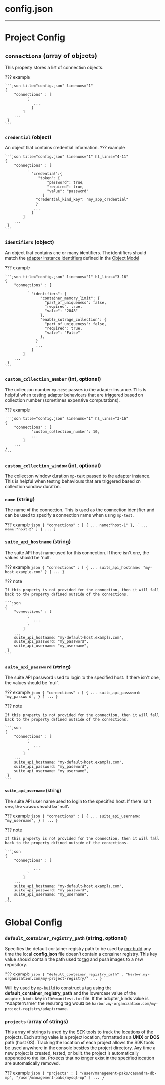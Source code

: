# config.json
* * *

# Project Config

## `connections` (array of objects)

This property stores a list of connection objects.

??? example

    ```json title="config.json" linenums="1"
    {
        "connections" : [
              {
                 ...
                }
            ]
        ...
     }
    ```

### `credential` (object)

An object that contains credential information.
??? example

    ```json title="config.json" linenums="1" hl_lines="4-11"
    {
        "connections" : [
              {
                "credential":{
                   "token": {
                       "password": true,
                       "required": true,
                       "value": "password"
                     }
                  "credential_kind_key": "my_app_credential"
                  }
                 ...
                }
            ]
        ...
     }
    ```

### `identifiers` (object)

An object that contains one or many identifiers. The identifiers should match the [adapter instance identifiers]() defined in the [Object Model]()

??? example

    ```json title="config.json" linenums="1" hl_lines="3-16"
    {
        "connections" : [
              {
                "identifiers": {
                    "container_memory_limit": {
                      "part_of_uniqueness": false,
                      "required": true,
                      "value": "2048"
                    },
                    "enable_sotrage_collection": {
                      "part_of_uniqueness": false,
                      "required": true,
                      "value": "False"
                    },
                  }
                  ...
                }
            ]
        ...
     }
    ```

### `custom_collection_number` (int, optional)

The collection number `mp-test` passes to the adapter instance. This is helpful when testing adapter behaviours
that are triggered based on collection number (sometimes expensive computations).

??? example

    ```json title="config.json" linenums="1" hl_lines="3-16"
    {
        "connections" : [
                "custom_collection_number": 10,
                ...
            ]
        ...
    }
    ```

### `custom_collection_window` (int, optional)

The collection window duration `mp-test` passed to the adapter instance. This is helpful when testing behaviours that are triggered based on collection window duration.

### `name` (string)

The name of the connection. This is used as the connection identifier and can be used to specify a connection name when using `mp-test`.

??? example
    ```json
    {
        "connections" : [
              {
                 ...
                 name:"host-1"
              },
              {
                 ...
                 name:"host-2"
              }
            ]
        ...
     }
    ```

### `suite_api_hostname` (string)

The suite API host name used for this connection. If there isn't one, the values should be 'null'.

??? example
    ```json
    {
        "connections" : [
              {
                 ...
                suite_api_hostname: "my-host.example.com"
              }
            ]
        ...
     }
    ```

??? note

    If this property is not provided for the connection, then it will fall back to the property defined outside of the connections.

    ```json
    {
        "connections" : [
              {
                 ...
              }
            ]
        ...
        suite_api_hostname: "my-default-host.example.com",
        suite_api_password: "my_password",
        suite_api_username: "my_username",
     }
    ```

### `suite_api_password` (string)

The suite API password used to login to the specified host. If there isn't one, the values should be 'null'.

??? example
    ```json
    {
        "connections" : [
              {
                 ...
                suite_api_password: "my_password",
              }
            ]
        ...
     }
    ```

??? note

    If this property is not provided for the connection, then it will fall back to the property defined outside of the connections.

    ```json
    {
        "connections" : [
              {
                 ...
              }
            ]
        ...
        suite_api_hostname: "my-default-host.example.com",
        suite_api_password: "my_password",
        suite_api_username: "my_username",
     }
    ```

#### `suite_api_username` (string)

The suite API user name used to login to the specified host. If there isn't one, the values should be 'null'.

??? example
    ```json
    {
        "connections" : [
              {
                 ...
                suite_api_username: "my_username",
              }
            ]
        ...
     }
    ```

??? note

    If this property is not provided for the connection, then it will fall back to the property defined outside of the connections.

    ```json
    {
        "connections" : [
              {
                 ...
              }
            ]
        ...
        suite_api_hostname: "my-default-host.example.com",
        suite_api_password: "my_password",
        suite_api_username: "my_username",
     }
    ```


# Global Config

### `default_container_registry_path` (string, optional)

Specifies the default container registry path to be used by [mp-build](mp-build.md) any time the local **config.json** file doesn't contain a container registry. This key value should contain the path used to [tag](https://docs.docker.com/engine/reference/commandline/tag/) and push images to a new repository.

??? example
    ```json
    {
      "default_container_registry_path" : "harbor.my-organization.com/my-project-registry/"
      ...
    }
    ```

Will by used by `mp-build` to construct a tag using the **default_container_registry_path** and the lowercase value  of the `adapter_kinds` key  in the `manifest.txt` file. If the adapter_kinds value is "AdapterName" the resulting tag would be `harbor.my-organization.com/my-project-registry/adaptername`.


### `projects` (array of strings)

This array of strings is used by the SDK tools to track the locations of the projects. Each string value is a project location, formatted as a **UNIX** or **DOS** path (host OS). Tracking the location of each project allows the SDK tools be used anywhere in the console besides the project directory. Any time a new project is created, tested, or built, the project is automatically appended to the list. Projects that no longer exist in the specified location are automatically removed.

??? example
    ```json
    {
        "projects" : [
            "/user/management-paks/casandra-db-mp",
            "/user/management-paks/mysql-mp"
            ]
        ...
     }
    ```

